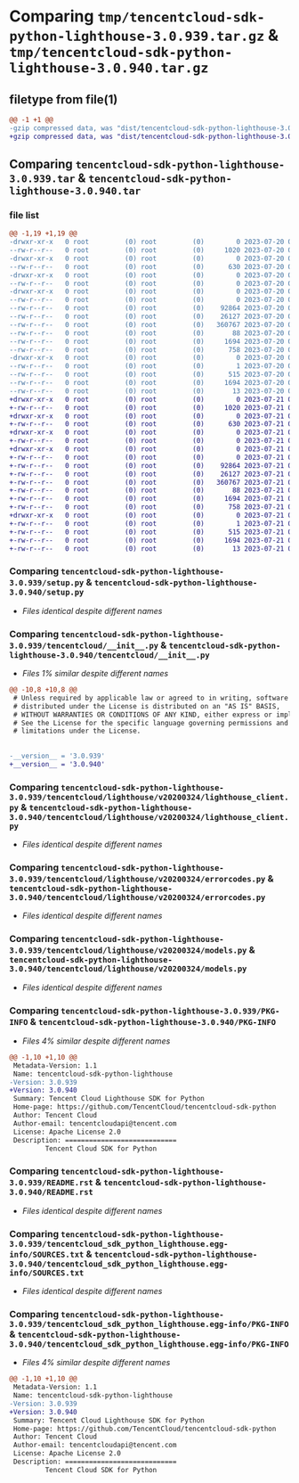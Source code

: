 # Comparing `tmp/tencentcloud-sdk-python-lighthouse-3.0.939.tar.gz` & `tmp/tencentcloud-sdk-python-lighthouse-3.0.940.tar.gz`

## filetype from file(1)

```diff
@@ -1 +1 @@
-gzip compressed data, was "dist/tencentcloud-sdk-python-lighthouse-3.0.939.tar", last modified: Thu Jul 20 00:26:52 2023, max compression
+gzip compressed data, was "dist/tencentcloud-sdk-python-lighthouse-3.0.940.tar", last modified: Fri Jul 21 00:45:04 2023, max compression
```

## Comparing `tencentcloud-sdk-python-lighthouse-3.0.939.tar` & `tencentcloud-sdk-python-lighthouse-3.0.940.tar`

### file list

```diff
@@ -1,19 +1,19 @@
-drwxr-xr-x   0 root         (0) root         (0)        0 2023-07-20 00:26:52.000000 tencentcloud-sdk-python-lighthouse-3.0.939/
--rw-r--r--   0 root         (0) root         (0)     1020 2023-07-20 00:26:52.000000 tencentcloud-sdk-python-lighthouse-3.0.939/setup.py
-drwxr-xr-x   0 root         (0) root         (0)        0 2023-07-20 00:26:52.000000 tencentcloud-sdk-python-lighthouse-3.0.939/tencentcloud/
--rw-r--r--   0 root         (0) root         (0)      630 2023-07-20 00:26:52.000000 tencentcloud-sdk-python-lighthouse-3.0.939/tencentcloud/__init__.py
-drwxr-xr-x   0 root         (0) root         (0)        0 2023-07-20 00:26:52.000000 tencentcloud-sdk-python-lighthouse-3.0.939/tencentcloud/lighthouse/
--rw-r--r--   0 root         (0) root         (0)        0 2023-07-20 00:26:52.000000 tencentcloud-sdk-python-lighthouse-3.0.939/tencentcloud/lighthouse/__init__.py
-drwxr-xr-x   0 root         (0) root         (0)        0 2023-07-20 00:26:52.000000 tencentcloud-sdk-python-lighthouse-3.0.939/tencentcloud/lighthouse/v20200324/
--rw-r--r--   0 root         (0) root         (0)        0 2023-07-20 00:26:52.000000 tencentcloud-sdk-python-lighthouse-3.0.939/tencentcloud/lighthouse/v20200324/__init__.py
--rw-r--r--   0 root         (0) root         (0)    92864 2023-07-20 00:26:52.000000 tencentcloud-sdk-python-lighthouse-3.0.939/tencentcloud/lighthouse/v20200324/lighthouse_client.py
--rw-r--r--   0 root         (0) root         (0)    26127 2023-07-20 00:26:52.000000 tencentcloud-sdk-python-lighthouse-3.0.939/tencentcloud/lighthouse/v20200324/errorcodes.py
--rw-r--r--   0 root         (0) root         (0)   360767 2023-07-20 00:26:52.000000 tencentcloud-sdk-python-lighthouse-3.0.939/tencentcloud/lighthouse/v20200324/models.py
--rw-r--r--   0 root         (0) root         (0)       88 2023-07-20 00:26:52.000000 tencentcloud-sdk-python-lighthouse-3.0.939/setup.cfg
--rw-r--r--   0 root         (0) root         (0)     1694 2023-07-20 00:26:52.000000 tencentcloud-sdk-python-lighthouse-3.0.939/PKG-INFO
--rw-r--r--   0 root         (0) root         (0)      758 2023-07-20 00:26:52.000000 tencentcloud-sdk-python-lighthouse-3.0.939/README.rst
-drwxr-xr-x   0 root         (0) root         (0)        0 2023-07-20 00:26:52.000000 tencentcloud-sdk-python-lighthouse-3.0.939/tencentcloud_sdk_python_lighthouse.egg-info/
--rw-r--r--   0 root         (0) root         (0)        1 2023-07-20 00:26:52.000000 tencentcloud-sdk-python-lighthouse-3.0.939/tencentcloud_sdk_python_lighthouse.egg-info/dependency_links.txt
--rw-r--r--   0 root         (0) root         (0)      515 2023-07-20 00:26:52.000000 tencentcloud-sdk-python-lighthouse-3.0.939/tencentcloud_sdk_python_lighthouse.egg-info/SOURCES.txt
--rw-r--r--   0 root         (0) root         (0)     1694 2023-07-20 00:26:52.000000 tencentcloud-sdk-python-lighthouse-3.0.939/tencentcloud_sdk_python_lighthouse.egg-info/PKG-INFO
--rw-r--r--   0 root         (0) root         (0)       13 2023-07-20 00:26:52.000000 tencentcloud-sdk-python-lighthouse-3.0.939/tencentcloud_sdk_python_lighthouse.egg-info/top_level.txt
+drwxr-xr-x   0 root         (0) root         (0)        0 2023-07-21 00:45:04.000000 tencentcloud-sdk-python-lighthouse-3.0.940/
+-rw-r--r--   0 root         (0) root         (0)     1020 2023-07-21 00:45:04.000000 tencentcloud-sdk-python-lighthouse-3.0.940/setup.py
+drwxr-xr-x   0 root         (0) root         (0)        0 2023-07-21 00:45:04.000000 tencentcloud-sdk-python-lighthouse-3.0.940/tencentcloud/
+-rw-r--r--   0 root         (0) root         (0)      630 2023-07-21 00:45:04.000000 tencentcloud-sdk-python-lighthouse-3.0.940/tencentcloud/__init__.py
+drwxr-xr-x   0 root         (0) root         (0)        0 2023-07-21 00:45:04.000000 tencentcloud-sdk-python-lighthouse-3.0.940/tencentcloud/lighthouse/
+-rw-r--r--   0 root         (0) root         (0)        0 2023-07-21 00:45:04.000000 tencentcloud-sdk-python-lighthouse-3.0.940/tencentcloud/lighthouse/__init__.py
+drwxr-xr-x   0 root         (0) root         (0)        0 2023-07-21 00:45:04.000000 tencentcloud-sdk-python-lighthouse-3.0.940/tencentcloud/lighthouse/v20200324/
+-rw-r--r--   0 root         (0) root         (0)        0 2023-07-21 00:45:04.000000 tencentcloud-sdk-python-lighthouse-3.0.940/tencentcloud/lighthouse/v20200324/__init__.py
+-rw-r--r--   0 root         (0) root         (0)    92864 2023-07-21 00:45:04.000000 tencentcloud-sdk-python-lighthouse-3.0.940/tencentcloud/lighthouse/v20200324/lighthouse_client.py
+-rw-r--r--   0 root         (0) root         (0)    26127 2023-07-21 00:45:04.000000 tencentcloud-sdk-python-lighthouse-3.0.940/tencentcloud/lighthouse/v20200324/errorcodes.py
+-rw-r--r--   0 root         (0) root         (0)   360767 2023-07-21 00:45:04.000000 tencentcloud-sdk-python-lighthouse-3.0.940/tencentcloud/lighthouse/v20200324/models.py
+-rw-r--r--   0 root         (0) root         (0)       88 2023-07-21 00:45:04.000000 tencentcloud-sdk-python-lighthouse-3.0.940/setup.cfg
+-rw-r--r--   0 root         (0) root         (0)     1694 2023-07-21 00:45:04.000000 tencentcloud-sdk-python-lighthouse-3.0.940/PKG-INFO
+-rw-r--r--   0 root         (0) root         (0)      758 2023-07-21 00:45:04.000000 tencentcloud-sdk-python-lighthouse-3.0.940/README.rst
+drwxr-xr-x   0 root         (0) root         (0)        0 2023-07-21 00:45:04.000000 tencentcloud-sdk-python-lighthouse-3.0.940/tencentcloud_sdk_python_lighthouse.egg-info/
+-rw-r--r--   0 root         (0) root         (0)        1 2023-07-21 00:45:04.000000 tencentcloud-sdk-python-lighthouse-3.0.940/tencentcloud_sdk_python_lighthouse.egg-info/dependency_links.txt
+-rw-r--r--   0 root         (0) root         (0)      515 2023-07-21 00:45:04.000000 tencentcloud-sdk-python-lighthouse-3.0.940/tencentcloud_sdk_python_lighthouse.egg-info/SOURCES.txt
+-rw-r--r--   0 root         (0) root         (0)     1694 2023-07-21 00:45:04.000000 tencentcloud-sdk-python-lighthouse-3.0.940/tencentcloud_sdk_python_lighthouse.egg-info/PKG-INFO
+-rw-r--r--   0 root         (0) root         (0)       13 2023-07-21 00:45:04.000000 tencentcloud-sdk-python-lighthouse-3.0.940/tencentcloud_sdk_python_lighthouse.egg-info/top_level.txt
```

### Comparing `tencentcloud-sdk-python-lighthouse-3.0.939/setup.py` & `tencentcloud-sdk-python-lighthouse-3.0.940/setup.py`

 * *Files identical despite different names*

### Comparing `tencentcloud-sdk-python-lighthouse-3.0.939/tencentcloud/__init__.py` & `tencentcloud-sdk-python-lighthouse-3.0.940/tencentcloud/__init__.py`

 * *Files 1% similar despite different names*

```diff
@@ -10,8 +10,8 @@
 # Unless required by applicable law or agreed to in writing, software
 # distributed under the License is distributed on an "AS IS" BASIS,
 # WITHOUT WARRANTIES OR CONDITIONS OF ANY KIND, either express or implied.
 # See the License for the specific language governing permissions and
 # limitations under the License.
 
 
-__version__ = '3.0.939'
+__version__ = '3.0.940'
```

### Comparing `tencentcloud-sdk-python-lighthouse-3.0.939/tencentcloud/lighthouse/v20200324/lighthouse_client.py` & `tencentcloud-sdk-python-lighthouse-3.0.940/tencentcloud/lighthouse/v20200324/lighthouse_client.py`

 * *Files identical despite different names*

### Comparing `tencentcloud-sdk-python-lighthouse-3.0.939/tencentcloud/lighthouse/v20200324/errorcodes.py` & `tencentcloud-sdk-python-lighthouse-3.0.940/tencentcloud/lighthouse/v20200324/errorcodes.py`

 * *Files identical despite different names*

### Comparing `tencentcloud-sdk-python-lighthouse-3.0.939/tencentcloud/lighthouse/v20200324/models.py` & `tencentcloud-sdk-python-lighthouse-3.0.940/tencentcloud/lighthouse/v20200324/models.py`

 * *Files identical despite different names*

### Comparing `tencentcloud-sdk-python-lighthouse-3.0.939/PKG-INFO` & `tencentcloud-sdk-python-lighthouse-3.0.940/PKG-INFO`

 * *Files 4% similar despite different names*

```diff
@@ -1,10 +1,10 @@
 Metadata-Version: 1.1
 Name: tencentcloud-sdk-python-lighthouse
-Version: 3.0.939
+Version: 3.0.940
 Summary: Tencent Cloud Lighthouse SDK for Python
 Home-page: https://github.com/TencentCloud/tencentcloud-sdk-python
 Author: Tencent Cloud
 Author-email: tencentcloudapi@tencent.com
 License: Apache License 2.0
 Description: ============================
         Tencent Cloud SDK for Python
```

### Comparing `tencentcloud-sdk-python-lighthouse-3.0.939/README.rst` & `tencentcloud-sdk-python-lighthouse-3.0.940/README.rst`

 * *Files identical despite different names*

### Comparing `tencentcloud-sdk-python-lighthouse-3.0.939/tencentcloud_sdk_python_lighthouse.egg-info/SOURCES.txt` & `tencentcloud-sdk-python-lighthouse-3.0.940/tencentcloud_sdk_python_lighthouse.egg-info/SOURCES.txt`

 * *Files identical despite different names*

### Comparing `tencentcloud-sdk-python-lighthouse-3.0.939/tencentcloud_sdk_python_lighthouse.egg-info/PKG-INFO` & `tencentcloud-sdk-python-lighthouse-3.0.940/tencentcloud_sdk_python_lighthouse.egg-info/PKG-INFO`

 * *Files 4% similar despite different names*

```diff
@@ -1,10 +1,10 @@
 Metadata-Version: 1.1
 Name: tencentcloud-sdk-python-lighthouse
-Version: 3.0.939
+Version: 3.0.940
 Summary: Tencent Cloud Lighthouse SDK for Python
 Home-page: https://github.com/TencentCloud/tencentcloud-sdk-python
 Author: Tencent Cloud
 Author-email: tencentcloudapi@tencent.com
 License: Apache License 2.0
 Description: ============================
         Tencent Cloud SDK for Python
```


